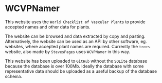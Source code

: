 # WCVPNamer

This website uses the `World Checklist of Vascular Plants` to provide accepted names and other data for plants.

The website can be browsed and data extracted by copy and pasting. Alternatively, the website can be used as an API by other software, eg. websites, where accepted plant names are required. Currently the `trees` website, also made by `StevesPages` uses `WCVPNamer` in this way.

This website has been uploaded to `GitHub` without the `SQLite` database because the database is over 100Mb. Ideally the database with some representative data should be uploaded as a useful backup of the database schema.
